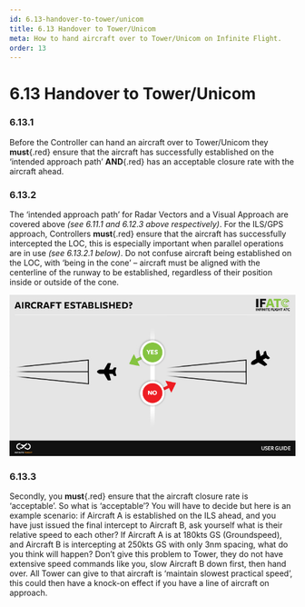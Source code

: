 ```yaml
---
id: 6.13-handover-to-tower/unicom
title: 6.13 Handover to Tower/Unicom
meta: How to hand aircraft over to Tower/Unicom on Infinite Flight.
order: 13
---
```


# 6.13  Handover to Tower/Unicom

 

### 6.13.1    

Before the Controller can hand an aircraft over to Tower/Unicom they **must**{.red} ensure that the aircraft has successfully established on the ‘intended approach path’ **AND**{.red} has an acceptable closure rate with the aircraft ahead.

 

### 6.13.2    

The ‘intended approach path’ for Radar Vectors and a Visual Approach are covered above *(see 6.11.1 and 6.12.3 above respectively)*. For the ILS/GPS approach, Controllers **must**{.red} ensure that the aircraft has successfully intercepted the LOC, this is especially important when parallel operations are in use *(see 6.13.2.1 below)*. Do not confuse aircraft being established on the LOC, with ‘being in the cone’ – aircraft must be aligned with the centerline of the runway to be established, regardless of their position inside or outside of the cone.



![Image 6.13.2.1 - Radar intercept right vs wrong](_images/manual/graphics/atc-intercept-right-vs-wrong.jpg)
 

### 6.13.3    

Secondly, you **must**{.red} ensure that the aircraft closure rate is ‘acceptable’. So what is ‘acceptable’? You will have to decide but here is an example scenario: if Aircraft A is established on the ILS ahead, and you have just issued the final intercept to Aircraft B, ask yourself what is their relative speed to each other? If Aircraft A is at 180kts GS (Groundspeed), and Aircraft B is intercepting at 250kts GS with only 3nm spacing, what do you think will happen? Don’t give this problem to Tower, they do not have extensive speed commands like you, slow Aircraft B down first, then hand over. All Tower can give to that aircraft is ‘maintain slowest practical speed’, this could then have a knock-on effect if you have a line of aircraft on approach.